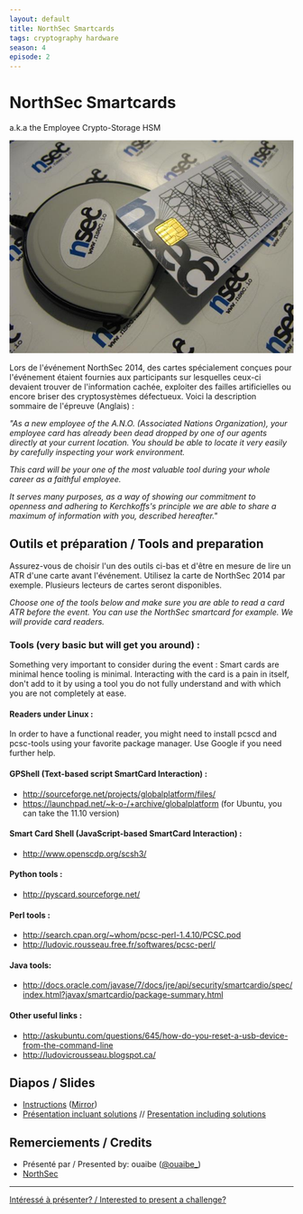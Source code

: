 ```yaml
---
layout: default
title: NorthSec Smartcards
tags: cryptography hardware
season: 4
episode: 2
---
```


# NorthSec Smartcards

a.k.a the Employee Crypto-Storage HSM

![a NorthSec smartcard](/images/14-09_nsec_smartcards.jpg)

Lors de l'événement NorthSec 2014, des cartes spécialement conçues pour
l'événement étaient fournies aux participants sur lesquelles ceux-ci devaient
trouver de l'information cachée, exploiter des failles artificielles ou encore
briser des cryptosystèmes défectueux. Voici la description sommaire de
l'épreuve (Anglais) :

*"As a new employee of the A.N.O. (Associated Nations Organization), your
employee card has already been dead dropped by one of our agents directly at
your current location. You should be able to locate it very easily by carefully
inspecting your work environment.*

*This card will be your one of the most valuable tool during your whole career
as a faithful employee.*

*It serves many purposes, as a way of showing our commitment to openness and
adhering to Kerchkoffs's principle we are able to share a maximum of
information with you, described hereafter."*

## Outils et préparation / Tools and preparation

Assurez-vous de choisir l'un des outils ci-bas et d'être en mesure de lire un
ATR d'une carte avant l'événement. Utilisez la carte de NorthSec 2014 par
exemple. Plusieurs lecteurs de cartes seront disponibles.

*Choose one of the tools below and make sure you are able to read a card ATR
before the event. You can use the NorthSec smartcard for example. We will
provide card readers.*

### Tools (very basic but will get you around) :

Something very important to consider during the event : Smart cards are minimal
hence tooling is minimal. Interacting with the card is a pain in itself, don't
add to it by using a tool you do not fully understand and with which you are
not completely at ease.

#### Readers under Linux :

In order to have a functional reader, you might need to install pcscd and
pcsc-tools using your favorite package manager. Use Google if you need further
help.

#### GPShell (Text-based script SmartCard Interaction) :

* <http://sourceforge.net/projects/globalplatform/files/>
* <https://launchpad.net/~k-o-/+archive/globalplatform> (for Ubuntu, you can take the 11.10 version)

#### Smart Card Shell (JavaScript-based SmartCard Interaction) :

* <http://www.openscdp.org/scsh3/>

#### Python tools :

* <http://pyscard.sourceforge.net/>

#### Perl tools :

* <http://search.cpan.org/~whom/pcsc-perl-1.4.10/PCSC.pod>
* <http://ludovic.rousseau.free.fr/softwares/pcsc-perl/>

#### Java tools:

* <http://docs.oracle.com/javase/7/docs/jre/api/security/smartcardio/spec/index.html?javax/smartcardio/package-summary.html>

#### Other useful links :

* <http://askubuntu.com/questions/645/how-do-you-reset-a-usb-device-from-the-command-line>
* <http://ludovicrousseau.blogspot.ca/>

## Diapos / Slides

* [Instructions](https://www.ouaibe.qc.ca/mtrehack/instructions/) ([Mirror](https://github.com/montrehack/slides/tree/master/14-09-15-nsec-smartcards/instructions))
* [Présentation incluant solutions](/archives/14-09-nsec-smartcards/) // [Presentation including solutions](/archives/14-09-nsec-smartcards/)

## Remerciements / Credits

* Présenté par / Presented by: ouaibe ([@ouaibe_](https://twitter.com/ouaibe_))
* [NorthSec](https://nsec.io/)

<hr/>

[Intéressé à présenter? / Interested to present a challenge?](https://github.com/montrehack/montrehack.github.com/wiki/Present-at-Montrehack)
